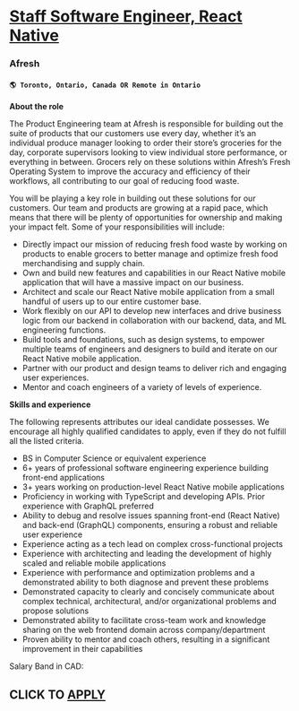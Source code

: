 # [Staff Software Engineer, React Native ](https://www.remotewlb.com/apply/staff-software-engineer-react-native-124026)  
### Afresh  
#### `🌎 Toronto, Ontario, Canada OR Remote in Ontario`  

**About the role**

The Product Engineering team at Afresh is responsible for building out the suite of products that our customers use every day, whether it’s an individual produce manager looking to order their store’s groceries for the day, corporate supervisors looking to view individual store performance, or everything in between. Grocers rely on these solutions within Afresh’s Fresh Operating System to improve the accuracy and efficiency of their workflows, all contributing to our goal of reducing food waste.

You will be playing a key role in building out these solutions for our customers. Our team and products are growing at a rapid pace, which means that there will be plenty of opportunities for ownership and making your impact felt. Some of your responsibilities will include:

  * Directly impact our mission of reducing fresh food waste by working on products to enable grocers to better manage and optimize fresh food merchandising and supply chain.
  * Own and build new features and capabilities in our React Native mobile application that will have a massive impact on our business.
  * Architect and scale our React Native mobile application from a small handful of users up to our entire customer base.
  * Work flexibly on our API to develop new interfaces and drive business logic from our backend in collaboration with our backend, data, and ML engineering functions.
  * Build tools and foundations, such as design systems, to empower multiple teams of engineers and designers to build and iterate on our React Native mobile application.
  * Partner with our product and design teams to deliver rich and engaging user experiences.
  * Mentor and coach engineers of a variety of levels of experience.

**Skills and experience**

The following represents attributes our ideal candidate possesses. We encourage all highly qualified candidates to apply, even if they do not fulfill all the listed criteria.

  * BS in Computer Science or equivalent experience
  * 6+ years of professional software engineering experience building front-end applications
  * 3+ years working on production-level React Native mobile applications
  * Proficiency in working with TypeScript and developing APIs. Prior experience with GraphQL preferred
  * Ability to debug and resolve issues spanning front-end (React Native) and back-end (GraphQL) components, ensuring a robust and reliable user experience
  * Experience acting as a tech lead on complex cross-functional projects
  * Experience with architecting and leading the development of highly scaled and reliable mobile applications
  * Experience with performance and optimization problems and a demonstrated ability to both diagnose and prevent these problems
  * Demonstrated capacity to clearly and concisely communicate about complex technical, architectural, and/or organizational problems and propose solutions
  * Demonstrated ability to facilitate cross-team work and knowledge sharing on the web frontend domain across company/department
  * Proven ability to mentor and coach others, resulting in a significant improvement in their capabilities

Salary Band in CAD:

  
## CLICK TO [APPLY](https://www.remotewlb.com/apply/staff-software-engineer-react-native-124026)


